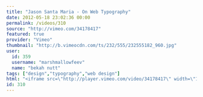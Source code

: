 ```yaml
---
title: "Jason Santa Maria - On Web Typography"
date: 2012-05-18 23:02:36 00:00
permalink: /videos/310
source: "http://vimeo.com/34178417"
featured: true
provider: "Vimeo"
thumbnail: "http://b.vimeocdn.com/ts/232/555/232555182_960.jpg"
user:
  id: 359
  username: "marshmallowfeev"
  name: "bekah nutt"
tags: ["design","typography","web design"]
html: "<iframe src=\"http://player.vimeo.com/video/34178417\" width=\"1280\" height=\"720\" frameborder=\"0\" webkitallowfullscreen mozallowfullscreen allowfullscreen></iframe>"
id: 310
---
```


